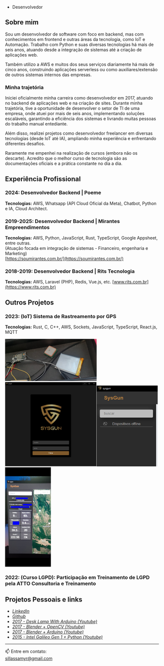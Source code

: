 - Desenvolvedor

## Sobre mim

Sou um desenvolvedor de software com foco em backend, mas com conhecimentos em frontend e outras áreas da tecnologia, como IoT e Automação. Trabalho com Python e suas diversas tecnologias há mais de seis anos, atuando desde a integração de sistemas até a criação de aplicações web. 

Também utilizo a AWS e muitos dos seus serviços diariamente há mais de cinco anos, construindo aplicações serverless ou como auxiliares/extensão de outros sistemas internos das empresas.

### Minha trajetória

Iniciei oficialmente minha carreira como desenvolvedor em 2017, atuando no backend de aplicações web e na criação de sites. Durante minha trajetória, tive a oportunidade de desenvolver o setor de TI de uma empresa, onde atuei por mais de seis anos, implementando soluções escaláveis, garantindo a eficiência dos sistemas e livrando muitas pessoas do trabalho manual entediante. 

Além disso, realizei projetos como desenvolvedor freelancer em diversas tecnologias (desde IoT até IA), ampliando minha experiência e enfrentando diferentes desafios.

Raramente me empenhei na realização de cursos (embora não os descarte). Acredito que o melhor curso de tecnologia são as documentações oficiais e a prática constante no dia a dia.

## Experiência Profissional

### 2024: Desenvolvedor Backend | Poeme
**Tecnologias:** AWS, Whatsapp (API Cloud Oficial da Meta), Chatbot, Python e IA, Cloud Architect.

### 2019-2025: Desenvolvedor Backend | Mirantes Empreendimentos
**Tecnologias:** AWS, Python, JavaScript, Rust, TypeScript, Google Appsheet, entre outras.  
(Atuação focada em integração de sistemas - Financeiro, engenharia e Marketing)  
[https://soumirantes.com.br/](https://soumirantes.com.br/)

### 2018-2019: Desenvolvedor Backend | Rits Tecnologia
**Tecnologias:** AWS, Laravel (PHP), Redis, Vue.js, etc. 
[www.rits.com.br](https://www.rits.com.br)

## Outros Projetos

### 2023: (IoT) Sistema de Rastreamento por GPS
**Tecnologias:** Rust, C, C++, AWS, Sockets, JavaScript, TypeScript, React.js, MQTT

<img src="imagens/HW.jpeg" alt="Texto 1" width="300"><img src="imagens/Test_1.png" alt="Texto 2" width="300"><img src="imagens/Test_0.png" alt="Texto 2" width="200"><img src="imagens/Test_2.jpeg" alt="Texto 3" width="150">

### 2022: (Curso LGPD): Participação em Treinamento de LGPD pela ATTO Consultoria e Treinamento

## Projetos Pessoais e links
- *[LinkedIn](https://www.linkedin.com/in/sillassilveira/)*
- *[Github](https://github.com/sillas)*
- *[2017 - Desk Lamp With Arduino (Youtube)](https://www.youtube.com/watch?v=gr-CEdU2xXM)*
- *[2017 - Blender + OpenCV (Youtube)](https://www.youtube.com/watch?v=rvZ0Yy4kTi0)*
- *[2017 - Blender + Arduino (Youtube)](https://www.youtube.com/watch?v=6UIN_hI7L8w)*
- *[2015 - Intel Galileo Gen 1 + Python (Youtube)](https://www.youtube.com/watch?v=O_nYzcCUpAo)*

---

📫 Entre em contato:  
[sillassamyr@gmail.com](mailto:sillassamyr@gmail.com)
